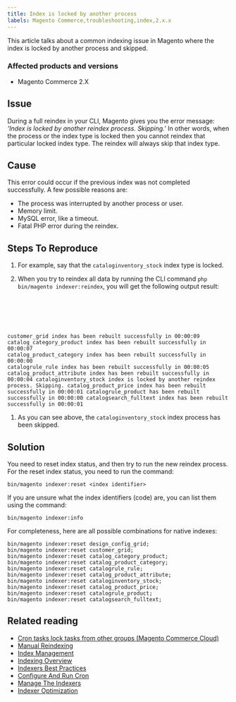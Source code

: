 ```yaml
---
title: Index is locked by another process
labels: Magento Commerce,troubleshooting,index,2.x.x
---
```


This article talks about a common indexing issue in Magento where the index is locked by another process and skipped.

### Affected products and versions

* Magento Commerce 2.X

## Issue

During a full reindex in your CLI, Magento gives you the error message: _'Index is locked by another reindex process. Skipping.'_ In other words, when the process or the index type is locked then you cannot reindex that particular locked index type. The reindex will always skip that index type.

## Cause

This error could occur if the previous index was not completed successfully. A few possible reasons are:

* The process was interrupted by another process or user.
* Memory limit.
* MySQL error, like a timeout.
* Fatal PHP error during the reindex.

## Steps To Reproduce

1. For example, say that the <code class="language-bash">cataloginventory\_stock</code> index type is locked.
1. When you try to reindex all data by running the CLI command <code class="language-bash">php bin/magento indexer:reindex</code>, you will get the following output result:
    
    <pre><code class="language-bash">
customer_grid index has been rebuilt successfully in 00:00:09
catalog_category_product index has been rebuilt successfully in 00:00:07
catalog_product_category index has been rebuilt successfully in 00:00:00
catalogrule_rule index has been rebuilt successfully in 00:00:05
catalog_product_attribute index has been rebuilt successfully in 00:00:04
cataloginventory_stock index is locked by another reindex process. Skipping.
catalog_product_price index has been rebuilt successfully in 00:00:01
catalogrule_product has been rebuilt successfully in 00:00:00
catalogsearch_fulltext index has been rebuilt successfully in 00:00:01
    </code></pre>
    
    
1. As you can see above, the <code class="language-bash">cataloginventory\_stock</code> index process has been skipped.

 

## Solution

You need to reset index status, and then try to run the new reindex process. For the reset index status, you need to run the command:

<pre><code class="language-bash">bin/magento indexer:reset &lt;index identifier></code></pre>

If you are unsure what the index identifiers (code) are, you can list them using the command:

<pre><code class="language-bash">bin/magento indexer:info</code></pre>

For completeness, here are all possible combinations for native indexes:

<pre><code class="language-bash">bin/magento indexer:reset design_config_grid;
bin/magento indexer:reset customer_grid;
bin/magento indexer:reset catalog_category_product;
bin/magento indexer:reset catalog_product_category;
bin/magento indexer:reset catalogrule_rule;
bin/magento indexer:reset catalog_product_attribute;
bin/magento indexer:reset cataloginventory_stock;
bin/magento indexer:reset catalog_product_price;
bin/magento indexer:reset catalogrule_product;
bin/magento indexer:reset catalogsearch_fulltext;</code></pre>

 

## Related reading

* [Cron tasks lock tasks from other groups (Magento Commerce Cloud)](https://support.magento.com/hc/en-us/articles/360029219812)
* [Manual Reindexing](https://docs.magento.com/m1/ce/user_guide/system-operations/index-manual.html)
* [Index Management](https://docs.magento.com/m1/ce/user_guide/system-operations/index-management.html)
* [Indexing Overview](https://devdocs.magento.com/guides/v2.3/extension-dev-guide/indexing.html)
* [Indexers Best Practices](https://devdocs.magento.com/guides/v2.3/performance-best-practices/configuration.html#indexers)
* [Configure And Run Cron](https://devdocs.magento.com/guides/v2.3/config-guide/cli/config-cli-subcommands-cron.html)
* [Manage The Indexers](https://devdocs.magento.com/guides/v2.3/config-guide/cli/config-cli-subcommands-index.html)
* [Indexer Optimization](https://devdocs.magento.com/guides/v2.3/extension-dev-guide/indexer-batch.html)
